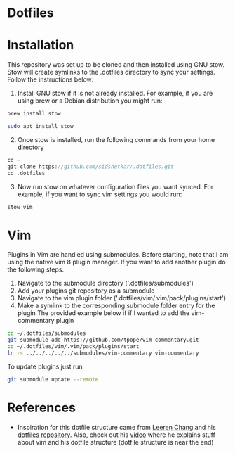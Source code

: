 # Dotfiles

# Installation
This repository was set up to be cloned and then installed using GNU stow. Stow will create symlinks to the .dotfiles directory to sync your settings. Follow the instructions below:
1. Install GNU stow if it is not already installed. For example, if you are using brew or a Debian distribution you might run:
```zsh
brew install stow
```
```zsh
sudo apt install stow
```
2. Once stow is installed, run the following commands from your home directory
```h
cd ~
git clone https://github.com/sidshetkar/.dotfiles.git
cd .dotfiles
```
3. Now run stow on whatever configuration files you want synced. For example, if you want to sync vim settings you would run:
```zsh
stow vim
```

# Vim
Plugins in Vim are handled using submodules. Before starting, note that I am using the native vim 8 plugin manager. If you want to add another plugin do the following steps.
1. Navigate to the submodule directory ('.dotfiles/submodules') 
2. Add your plugins git repository as a submodule
3. Navigate to the vim plugin folder ('.dotfiles/vim/.vim/pack/plugins/start')
4. Make a symlink to the corresponding submodule folder entry for the plugin
The provided example below if if I wanted to add the vim-commentary plugin
```zsh
cd ~/.dotfiles/submodules
git submodule add https://github.com/tpope/vim-commentary.git
cd ~/.dotfiles/vim/.vim/pack/plugins/start
ln -s ../../../../../submodules/vim-commentary vim-commentary
```
To update plugins just run
```zsh
git submodule update --remote
```

# References
* Inspiration for this dotfile structure came from [Leeren Chang](https://github.com/leeren/) and his [dotfiles repository](https://github.com/leeren/dotfiles). Also, check out his [video](https://www.youtube.com/watch?v=JFr28K65-5E) where he explains stuff about vim and his dotfile structure (dotfile structure is near the end) 
